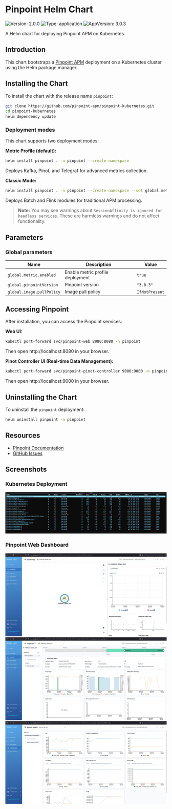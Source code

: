 # Pinpoint Helm Chart

![Version: 2.0.0](https://img.shields.io/badge/Version-2.0.0-informational?style=flat-square) ![Type: application](https://img.shields.io/badge/Type-application-informational?style=flat-square) ![AppVersion: 3.0.3](https://img.shields.io/badge/AppVersion-3.0.3-informational?style=flat-square)

A Helm chart for deploying Pinpoint APM on Kubernetes.

## Introduction

This chart bootstraps a [Pinpoint APM](https://pinpoint-apm.github.io/pinpoint/) deployment on a Kubernetes cluster using the Helm package manager.

## Installing the Chart

To install the chart with the release name `pinpoint`:

```bash
git clone https://github.com/pinpoint-apm/pinpoint-kubernetes.git
cd pinpoint-kubernetes
helm dependency update
```

### Deployment modes

This chart supports two deployment modes:

**Metric Profile (default):**
```bash
helm install pinpoint . -n pinpoint --create-namespace
```
Deploys Kafka, Pinot, and Telegraf for advanced metrics collection.

**Classic Mode:**
```bash
helm install pinpoint . -n pinpoint --create-namespace --set global.metric.enabled=false
```
Deploys Batch and Flink modules for traditional APM processing.

> **Note:** You may see warnings about `SessionAffinity is ignored for headless services`. These are harmless warnings and do not affect functionality.

## Parameters

### Global parameters

| Name | Description | Value |
|------|-------------|-------|
| `global.metric.enabled` | Enable metric profile deployment | `true` |
| `global.pinpointVersion` | Pinpoint version | `"3.0.3"` |
| `global.image.pullPolicy` | Image pull policy | `IfNotPresent` |

## Accessing Pinpoint

After installation, you can access the Pinpoint services:

**Web UI:**
```bash
kubectl port-forward svc/pinpoint-web 8080:8080 -n pinpoint
```
Then open http://localhost:8080 in your browser.

**Pinot Controller UI (Real-time Data Management):**
```bash
kubectl port-forward svc/pinpoint-pinot-controller 9000:9000 -n pinpoint
```
Then open http://localhost:9000 in your browser.

## Uninstalling the Chart

To uninstall the `pinpoint` deployment:

```bash
helm uninstall pinpoint -n pinpoint
```

## Resources

- [Pinpoint Documentation](https://pinpoint-apm.gitbook.io/pinpoint/)
- [GitHub Issues](https://github.com/pinpoint-apm/pinpoint-kubernetes/issues)

## Screenshots

### Kubernetes Deployment
![Kubernetes Pods](docs/screenshots/01-kubectl-get-pods.png)

### Pinpoint Web Dashboard
![Application Map](docs/screenshots/09-web-ui-servermap.png)
![Performance Metrics](docs/screenshots/04-web-ui-inspector-metrics.png)
![System Metrics](docs/screenshots/05-web-ui-system-metrics.png)
